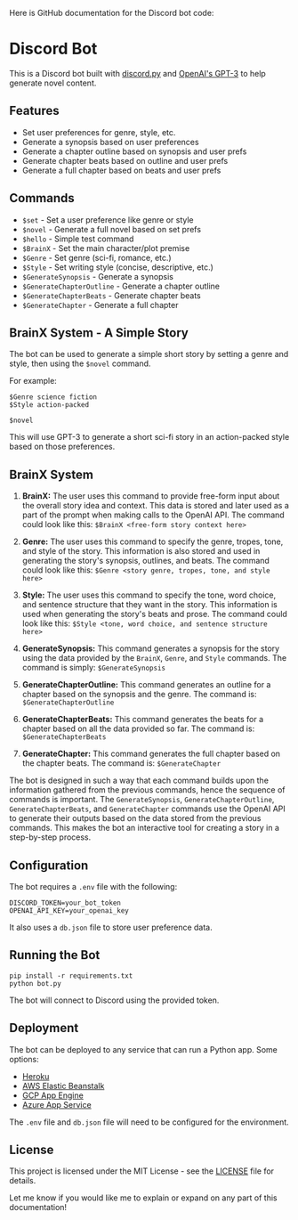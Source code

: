 Here is GitHub documentation for the Discord bot code:

# Discord Bot

This is a Discord bot built with [discord.py](https://discordpy.readthedocs.io/en/stable/) and [OpenAI's GPT-3](https://openai.com/api/) to help generate novel content.

## Features

- Set user preferences for genre, style, etc.
- Generate a synopsis based on user preferences
- Generate a chapter outline based on synopsis and user prefs
- Generate chapter beats based on outline and user prefs  
- Generate a full chapter based on beats and user prefs

## Commands

- `$set` - Set a user preference like genre or style
- `$novel` - Generate a full novel based on set prefs
- `$hello` - Simple test command
- `$BrainX` - Set the main character/plot premise
- `$Genre` - Set genre (sci-fi, romance, etc.)  
- `$Style` - Set writing style (concise, descriptive, etc.)
- `$GenerateSynopsis` - Generate a synopsis
- `$GenerateChapterOutline` - Generate a chapter outline
- `$GenerateChapterBeats` - Generate chapter beats 
- `$GenerateChapter` - Generate a full chapter

## BrainX System - A Simple Story

The bot can be used to generate a simple short story by setting a genre and style, then using the `$novel` command. 

For example:

```
$Genre science fiction 
$Style action-packed

$novel
```

This will use GPT-3 to generate a short sci-fi story in an action-packed style based on those preferences.

## BrainX System

1. **BrainX:** The user uses this command to provide free-form input about the overall story idea and context. This data is stored and later used as a part of the prompt when making calls to the OpenAI API. The command could look like this: `$BrainX <free-form story context here>`

2. **Genre:** The user uses this command to specify the genre, tropes, tone, and style of the story. This information is also stored and used in generating the story's synopsis, outlines, and beats. The command could look like this: `$Genre <story genre, tropes, tone, and style here>`

3. **Style:** The user uses this command to specify the tone, word choice, and sentence structure that they want in the story. This information is used when generating the story's beats and prose. The command could look like this: `$Style <tone, word choice, and sentence structure here>`

4. **GenerateSynopsis:** This command generates a synopsis for the story using the data provided by the `BrainX`, `Genre`, and `Style` commands. The command is simply: `$GenerateSynopsis`

5. **GenerateChapterOutline:** This command generates an outline for a chapter based on the synopsis and the genre. The command is: `$GenerateChapterOutline`

6. **GenerateChapterBeats:** This command generates the beats for a chapter based on all the data provided so far. The command is: `$GenerateChapterBeats`

7. **GenerateChapter:** This command generates the full chapter based on the chapter beats. The command is: `$GenerateChapter`

The bot is designed in such a way that each command builds upon the information gathered from the previous commands, hence the sequence of commands is important. The `GenerateSynopsis`, `GenerateChapterOutline`, `GenerateChapterBeats`, and `GenerateChapter` commands use the OpenAI API to generate their outputs based on the data stored from the previous commands. This makes the bot an interactive tool for creating a story in a step-by-step process.

## Configuration

The bot requires a `.env` file with the following:

```
DISCORD_TOKEN=your_bot_token 
OPENAI_API_KEY=your_openai_key
```

It also uses a `db.json` file to store user preference data.

## Running the Bot

```
pip install -r requirements.txt
python bot.py
```

The bot will connect to Discord using the provided token.

## Deployment

The bot can be deployed to any service that can run a Python app. Some options:

- [Heroku](https://devcenter.heroku.com/articles/getting-started-with-python)
- [AWS Elastic Beanstalk](https://docs.aws.amazon.com/elasticbeanstalk/latest/dg/create-deploy-python-flask.html) 
- [GCP App Engine](https://cloud.google.com/appengine/docs/standard/python3/quickstart)
- [Azure App Service](https://docs.microsoft.com/en-us/azure/app-service/quickstart-python?tabs=linux)

The `.env` file and `db.json` file will need to be configured for the environment.

## License

This project is licensed under the MIT License - see the [LICENSE](LICENSE) file for details.

Let me know if you would like me to explain or expand on any part of this documentation!
